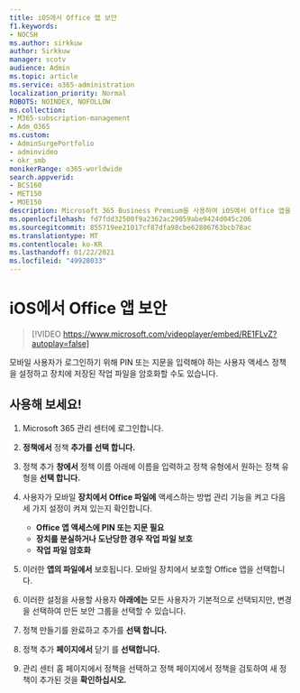 ```yaml
---
title: iOS에서 Office 앱 보안
f1.keywords:
- NOCSH
ms.author: sirkkuw
author: Sirkkuw
manager: scotv
audience: Admin
ms.topic: article
ms.service: o365-administration
localization_priority: Normal
ROBOTS: NOINDEX, NOFOLLOW
ms.collection:
- M365-subscription-management
- Adm_O365
ms.custom:
- AdminSurgePortfolio
- adminvideo
- okr_smb
monikerRange: o365-worldwide
search.appverid:
- BCS160
- MET150
- MOE150
description: Microsoft 365 Business Premium을 사용하여 iOS에서 Office 앱을 보호하는 방법을 배워야 합니다.
ms.openlocfilehash: fd7fdd32500f9a2362ac29059abe9424d045c206
ms.sourcegitcommit: 855719ee21017cf87dfa98cbe62806763bcb78ac
ms.translationtype: MT
ms.contentlocale: ko-KR
ms.lasthandoff: 01/22/2021
ms.locfileid: "49928033"
---
```

# <a name="secure-office-apps-on-ios"></a>iOS에서 Office 앱 보안

> [!VIDEO https://www.microsoft.com/videoplayer/embed/RE1FLvZ?autoplay=false]

모바일 사용자가 로그인하기 위해 PIN 또는 지문을 입력해야 하는 사용자 액세스 정책을 설정하고 장치에 저장된 작업 파일을 암호화할 수도 있습니다.

## <a name="try-it"></a>사용해 보세요!

1. Microsoft 365 관리 센터에 로그인합니다.
1. **정책에서** 정책 **추가를 선택 합니다.**
1. 정책 추가 **창에서** 정책 이름 아래에 이름을 입력하고 정책 유형에서 원하는 정책 유형을 **선택 합니다.**
1. 사용자가 모바일 **장치에서 Office 파일에** 액세스하는 방법 관리 기능을 켜고 다음 세 가지 설정이 켜져 있는지 확인합니다.
    - **Office 앱 액세스에 PIN 또는 지문 필요**
    - **장치를 분실하거나 도난당한 경우 작업 파일 보호**
    - **작업 파일 암호화**

1. 이러한 **앱의 파일에서** 보호됩니다. 모바일 장치에서 보호할 Office 앱을 선택합니다.
1. 이러한 설정을 사용할 사용자 **아래에는** 모든 사용자가 기본적으로 선택되지만, 변경을 선택하여 만든 보안 그룹을 선택할 수 있습니다. 
1. 정책 만들기를 완료하고 추가를 **선택 합니다.**
1. 정책 추가 **페이지에서** 닫기 를 **선택합니다.**
1. 관리 센터 홈 페이지에서 정책을 선택하고 정책 페이지에서  정책을 검토하여 새 정책이 추가된 것을 **확인하십시오.**